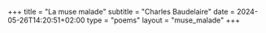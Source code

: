 +++
title = "La muse malade"
subtitle = "Charles Baudelaire"
date = 2024-05-26T14:20:51+02:00
type = "poems"
layout = "muse_malade"
+++
